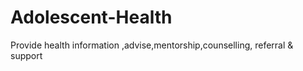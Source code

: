# Adolescent-Health
Provide health information ,advise,mentorship,counselling, referral &amp; support
